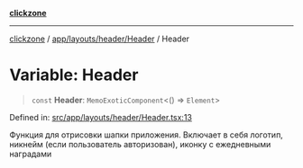 [**clickzone**](../../../../../README.md)

***

[clickzone](../../../../../README.md) / [app/layouts/header/Header](../README.md) / Header

# Variable: Header

> `const` **Header**: `MemoExoticComponent`\<() => `Element`\>

Defined in: [src/app/layouts/header/Header.tsx:13](https://github.com/MaximBri/ClickZone/blob/20f3f0d061a7c50a96ed5bba64acbc325a456072/client/src/app/layouts/header/Header.tsx#L13)

Функция для отрисовки шапки приложения. Включает в себя логотип, никнейм (если пользователь авторизован), иконку с ежедневными наградами
